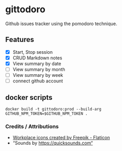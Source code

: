 # gittodoro

Github issues tracker using the pomodoro technique.

## Features

- [x] Start, Stop session
- [x] CRUD Markdown notes
- [x] View summary by date
- [ ] View summary by month
- [ ] View summary by week
- [ ] connect github account

## docker scripts

```
docker build -t gittodoro:prod --build-arg GITHUB_NPM_TOKEN=$GITHUB_NPM_TOKEN .
```

### Credits / Attributions

- <a href="https://www.flaticon.com/free-icons/workplace" title="workplace icons">Workplace icons created by Freepik - Flaticon</a>
- “Sounds by https://quicksounds.com“
